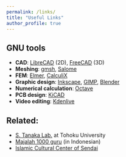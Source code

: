 ```yaml
---
permalink: /links/
title: "Useful Links"
author_profile: true
---
```


## GNU tools

* **CAD**: [LibreCAD](https://librecad.org/) (2D), [FreeCAD](http://www.freecadweb.org/) (3D)
* **Meshing**: [gmsh](http://gmsh.info/), [Salome](http://www.salome-platform.org/)
* **FEM**: [Elmer](https://www.csc.fi/web/elmer/elmer), [CalculiX](http://www.dhondt.de/)
* **Graphic design**: [Inkscape](https://inkscape.org/en/), [GIMP](https://www.gimp.org/), [Blender](https://www.blender.org/)
* **Numerical calculation**: [Octave](https://www.gnu.org/software/octave/)
* **PCB design**: [KiCAD](https://kicad.org/)
* **Video editing**: [Kdenlive](https://kdenlive.org/en/)

## Related:
* [S. Tanaka Lab.](http://www.mems.mech.tohoku.ac.jp/) at Tohoku University
* [Majalah 1000 guru](http://majalah1000guru.net/) (in Indonesian)
* [Islamic Cultural Center of Sendai](http://iccsendai.org/)
